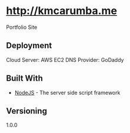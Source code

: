 # http://kmcarumba.me

Portfolio Site

## Deployment

Cloud Server: AWS EC2
DNS Provider: GoDaddy

## Built With

* [NodeJS](https://nodejs.org/en/) - The server side script framework


## Versioning

1.0.0 

